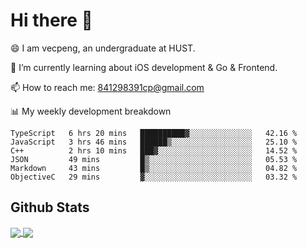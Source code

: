 
# Hi there 👋
😄 I am vecpeng, an undergraduate at HUST.

🌱 I’m currently learning about iOS development & Go & Frontend.

📫 How to reach me: 841298391cp@gmail.com

📊 My weekly development breakdown
<!--START_SECTION:waka-->

```text
TypeScript   6 hrs 20 mins   ██████████▓░░░░░░░░░░░░░░   42.16 %
JavaScript   3 hrs 46 mins   ██████▒░░░░░░░░░░░░░░░░░░   25.10 %
C++          2 hrs 10 mins   ███▓░░░░░░░░░░░░░░░░░░░░░   14.52 %
JSON         49 mins         █▒░░░░░░░░░░░░░░░░░░░░░░░   05.53 %
Markdown     43 mins         █▒░░░░░░░░░░░░░░░░░░░░░░░   04.82 %
ObjectiveC   29 mins         ▓░░░░░░░░░░░░░░░░░░░░░░░░   03.32 %
```

<!--END_SECTION:waka-->

## Github Stats
<a href="https://github.com/anuraghazra/github-readme-stats">
  <img align="center" src="https://github-readme-stats.vercel.app/api?username=vecpeng&count_private=true&hide=stars" />
</a>
<a href="https://github.com/anuraghazra/convoychat">
  <img align="center" src="https://github-readme-stats.vercel.app/api/top-langs/?username=vecpeng&layout=compact" />
</a>
